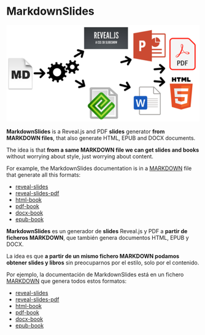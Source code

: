 # MarkdownSlides

![](./doc/img/markdownslides.png)

**MarkdownSlides** is a Reveal.js and PDF **slides** generator
**from MARKDOWN files**, that also generate HTML, EPUB and DOCX documents.

The idea is that **from a same MARKDOWN file we can get slides and books**
without worrying about style, just worrying about content.

For example, the MarkdownSlides documentation is in a
[MARKDOWN](https://raw.github.com/asanzdiego/markdownslides/master/doc/md/readme.md)
file that generate all this formats:

  - [reveal-slides](http://asanzdiego.github.io/markdownslides/doc/export/readme.html)
  - [reveal-slides-pdf](http://asanzdiego.github.io/markdownslides/doc/export/readme.pdf)
  - [html-book](http://asanzdiego.github.io/markdownslides/doc/export/readme-book.html)
  - [pdf-book](http://asanzdiego.github.io/markdownslides/doc/export/readme-book.pdf)
  - [docx-book](http://asanzdiego.github.io/markdownslides/doc/export/readme-book.docx)
  - [epub-book](http://asanzdiego.github.io/markdownslides/doc/export/readme-book.epub)
 
**MarkdownSlides** es un generador de **slides** Reveal.js y PDF
a **partir de ficheros MARKDOWN**,  que también genera documentos HTML, EPUB y DOCX.

La idea es que **a partir de un mismo fichero MARKDOWN podamos obtener slides y libros**
sin preocuparnos por el estilo, solo por el contenido.

Por ejemplo, la documentación de MarkdownSlides está en un fichero
[MARKDOWN](https://raw.github.com/asanzdiego/markdownslides/master/doc/md/leeme.md)
que genera todos estos formatos:

  - [reveal-slides](http://asanzdiego.github.io/markdownslides/doc/export/leeme.html)
  - [reveal-slides-pdf](http://asanzdiego.github.io/markdownslides/doc/export/leeme.pdf)
  - [html-book](http://asanzdiego.github.io/markdownslides/doc/export/leeme-book.html)
  - [pdf-book](http://asanzdiego.github.io/markdownslides/doc/export/leeme-book.pdf)
  - [docx-book](http://asanzdiego.github.io/markdownslides/doc/export/leeme-book.docx)
  - [epub-book](http://asanzdiego.github.io/markdownslides/doc/export/leeme-book.epub)
 